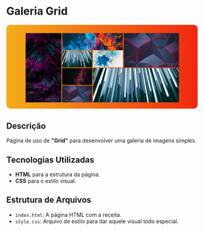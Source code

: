# Galeria Grid

<div style="text-align: center;">
<img style="border-radius: 10px" src="./img/preview.png" alt="Galeria Grid" width="600" height="auto" /></div>

## Descrição

Página de uso de **"Grid"** para desenvolver uma galeria de imagens simples.

## Tecnologias Utilizadas

- **HTML** para a estrutura da página.
- **CSS** para o estilo visual.

## Estrutura de Arquivos

- `index.html`: A página HTML com a receita.
- `style.css`: Arquivo de estilo para dar aquele visual todo especial.
